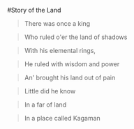 
#Story of the Land 

>There was once a king

>Who ruled o'er the land of shadows

>With his elemental rings,

>He ruled with wisdom and power

>An' brought his land out of pain

>Little did he know 

>In a far of land

>In a place called Kagaman

>
